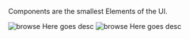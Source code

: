 [//]: # (title: Components)

Components are the smallest Elements of the UI.



<media-gallery>
  <media title="Picture">
    <img src="gaze-path.png" alt="browse"/> 
    <media-description>Here goes desc</media-description>
  </media>
  <media title="Picture">
    <img src="gaze-path.png" alt="browse"/>
    <media-description>Here goes desc</media-description>
  </media> 
</media-gallery>


